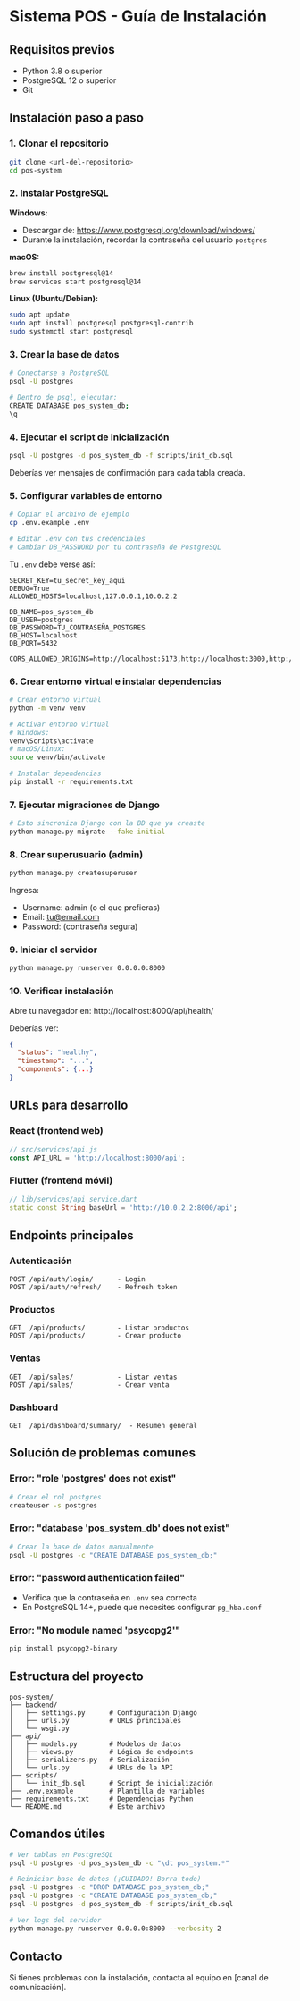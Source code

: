 # Sistema POS - Guía de Instalación

## Requisitos previos

- Python 3.8 o superior
- PostgreSQL 12 o superior
- Git

## Instalación paso a paso

### 1. Clonar el repositorio

```bash
git clone <url-del-repositorio>
cd pos-system
```

### 2. Instalar PostgreSQL

**Windows:**
- Descargar de: https://www.postgresql.org/download/windows/
- Durante la instalación, recordar la contraseña del usuario `postgres`

**macOS:**
```bash
brew install postgresql@14
brew services start postgresql@14
```

**Linux (Ubuntu/Debian):**
```bash
sudo apt update
sudo apt install postgresql postgresql-contrib
sudo systemctl start postgresql
```

### 3. Crear la base de datos

```bash
# Conectarse a PostgreSQL
psql -U postgres

# Dentro de psql, ejecutar:
CREATE DATABASE pos_system_db;
\q
```

### 4. Ejecutar el script de inicialización

```bash
psql -U postgres -d pos_system_db -f scripts/init_db.sql
```

Deberías ver mensajes de confirmación para cada tabla creada.

### 5. Configurar variables de entorno

```bash
# Copiar el archivo de ejemplo
cp .env.example .env

# Editar .env con tus credenciales
# Cambiar DB_PASSWORD por tu contraseña de PostgreSQL
```

Tu `.env` debe verse así:

```properties
SECRET_KEY=tu_secret_key_aqui
DEBUG=True
ALLOWED_HOSTS=localhost,127.0.0.1,10.0.2.2

DB_NAME=pos_system_db
DB_USER=postgres
DB_PASSWORD=TU_CONTRASEÑA_POSTGRES
DB_HOST=localhost
DB_PORT=5432

CORS_ALLOWED_ORIGINS=http://localhost:5173,http://localhost:3000,http://10.0.2.2:8000
```

### 6. Crear entorno virtual e instalar dependencias

```bash
# Crear entorno virtual
python -m venv venv

# Activar entorno virtual
# Windows:
venv\Scripts\activate
# macOS/Linux:
source venv/bin/activate

# Instalar dependencias
pip install -r requirements.txt
```

### 7. Ejecutar migraciones de Django

```bash
# Esto sincroniza Django con la BD que ya creaste
python manage.py migrate --fake-initial
```

### 8. Crear superusuario (admin)

```bash
python manage.py createsuperuser
```

Ingresa:
- Username: admin (o el que prefieras)
- Email: tu@email.com
- Password: (contraseña segura)

### 9. Iniciar el servidor

```bash
python manage.py runserver 0.0.0.0:8000
```

### 10. Verificar instalación

Abre tu navegador en: http://localhost:8000/api/health/

Deberías ver:
```json
{
  "status": "healthy",
  "timestamp": "...",
  "components": {...}
}
```

## URLs para desarrollo

### React (frontend web)
```javascript
// src/services/api.js
const API_URL = 'http://localhost:8000/api';
```

### Flutter (frontend móvil)
```dart
// lib/services/api_service.dart
static const String baseUrl = 'http://10.0.2.2:8000/api';
```

## Endpoints principales

### Autenticación
```
POST /api/auth/login/      - Login
POST /api/auth/refresh/    - Refresh token
```

### Productos
```
GET  /api/products/        - Listar productos
POST /api/products/        - Crear producto
```

### Ventas
```
GET  /api/sales/           - Listar ventas
POST /api/sales/           - Crear venta
```

### Dashboard
```
GET  /api/dashboard/summary/  - Resumen general
```

## Solución de problemas comunes

### Error: "role 'postgres' does not exist"
```bash
# Crear el rol postgres
createuser -s postgres
```

### Error: "database 'pos_system_db' does not exist"
```bash
# Crear la base de datos manualmente
psql -U postgres -c "CREATE DATABASE pos_system_db;"
```

### Error: "password authentication failed"
- Verifica que la contraseña en `.env` sea correcta
- En PostgreSQL 14+, puede que necesites configurar `pg_hba.conf`

### Error: "No module named 'psycopg2'"
```bash
pip install psycopg2-binary
```

## Estructura del proyecto

```
pos-system/
├── backend/
│   ├── settings.py      # Configuración Django
│   ├── urls.py          # URLs principales
│   └── wsgi.py
├── api/
│   ├── models.py        # Modelos de datos
│   ├── views.py         # Lógica de endpoints
│   ├── serializers.py   # Serialización
│   └── urls.py          # URLs de la API
├── scripts/
│   └── init_db.sql      # Script de inicialización
├── .env.example         # Plantilla de variables
├── requirements.txt     # Dependencias Python
└── README.md            # Este archivo
```

## Comandos útiles

```bash
# Ver tablas en PostgreSQL
psql -U postgres -d pos_system_db -c "\dt pos_system.*"

# Reiniciar base de datos (¡CUIDADO! Borra todo)
psql -U postgres -c "DROP DATABASE pos_system_db;"
psql -U postgres -c "CREATE DATABASE pos_system_db;"
psql -U postgres -d pos_system_db -f scripts/init_db.sql

# Ver logs del servidor
python manage.py runserver 0.0.0.0:8000 --verbosity 2
```

## Contacto

Si tienes problemas con la instalación, contacta al equipo en [canal de comunicación].